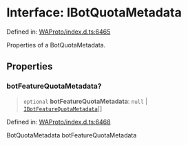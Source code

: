 # Interface: IBotQuotaMetadata

Defined in: [WAProto/index.d.ts:6465](https://github.com/Fokusdotid/bail/blob/99acc683da8779d62a0509bb4108fdb35cb2b061/WAProto/index.d.ts#L6465)

Properties of a BotQuotaMetadata.

## Properties

### botFeatureQuotaMetadata?

> `optional` **botFeatureQuotaMetadata**: `null` \| [`IBotFeatureQuotaMetadata`](../namespaces/BotQuotaMetadata/interfaces/IBotFeatureQuotaMetadata.md)[]

Defined in: [WAProto/index.d.ts:6468](https://github.com/Fokusdotid/bail/blob/99acc683da8779d62a0509bb4108fdb35cb2b061/WAProto/index.d.ts#L6468)

BotQuotaMetadata botFeatureQuotaMetadata
